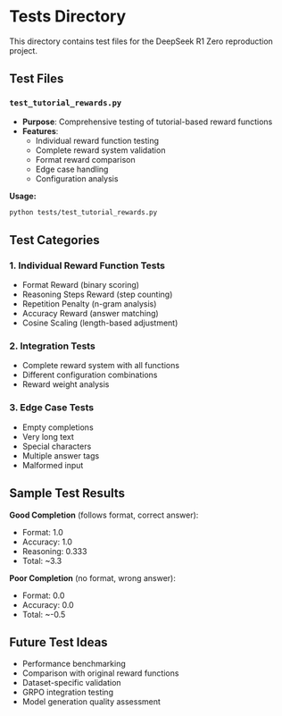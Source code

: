 # Tests Directory

This directory contains test files for the DeepSeek R1 Zero reproduction project.

## Test Files

### `test_tutorial_rewards.py`
- **Purpose**: Comprehensive testing of tutorial-based reward functions
- **Features**:
  - Individual reward function testing
  - Complete reward system validation
  - Format reward comparison
  - Edge case handling
  - Configuration analysis

**Usage:**
```bash
python tests/test_tutorial_rewards.py
```

## Test Categories

### 1. Individual Reward Function Tests
- Format Reward (binary scoring)
- Reasoning Steps Reward (step counting)
- Repetition Penalty (n-gram analysis)
- Accuracy Reward (answer matching)
- Cosine Scaling (length-based adjustment)

### 2. Integration Tests
- Complete reward system with all functions
- Different configuration combinations
- Reward weight analysis

### 3. Edge Case Tests
- Empty completions
- Very long text
- Special characters
- Multiple answer tags
- Malformed input

## Sample Test Results

**Good Completion** (follows format, correct answer):
- Format: 1.0
- Accuracy: 1.0  
- Reasoning: 0.333
- Total: ~3.3

**Poor Completion** (no format, wrong answer):
- Format: 0.0
- Accuracy: 0.0
- Total: ~-0.5

## Future Test Ideas

- Performance benchmarking
- Comparison with original reward functions
- Dataset-specific validation
- GRPO integration testing
- Model generation quality assessment